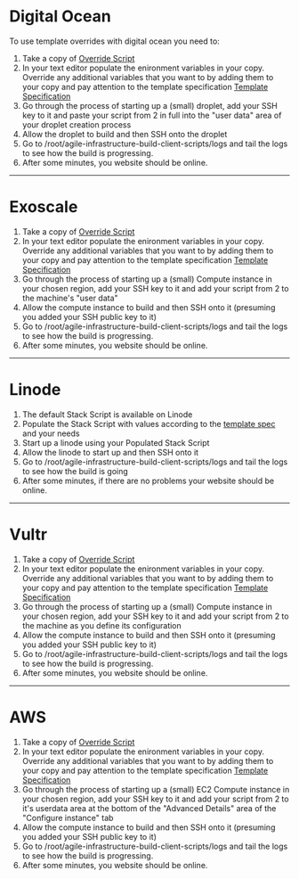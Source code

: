 # Digital Ocean

To use template overrides with digital ocean you need to:

1. Take a copy of [Override Script](https://github.com/agile-deployer/agile-infrastructure-build-client-scripts/blob/master/templatedconfigurations/templateoverrides/digitalocean/OverrideScript.sh)
2. In your text editor populate the enironment variables in your copy. Override any additional variables that you want to by adding them to your copy and pay attention to the template specification [Template Specification](https://github.com/agile-deployer/agile-infrastructure-build-client-scripts/blob/master/templatedconfigurations/specification.md)
3. Go through the process of starting up a (small) droplet, add your SSH key to it and paste your script from 2 in full into the "user data" area of your droplet creation process
4. Allow the droplet to build and then SSH onto the droplet
5. Go to /root/agile-infrastructure-build-client-scripts/logs and tail the logs to see how the build is progressing. 
6. After some minutes, you website should be online.

--------------------------------------------------------------

# Exoscale

1. Take a copy of [Override Script](https://github.com/agile-deployer/agile-infrastructure-build-client-scripts/blob/master/templatedconfigurations/templateoverrides/exoscale/OverrideScript.sh)
2. In your text editor populate the enironment variables in your copy. Override any additional variables that you want to by adding them to your copy and pay attention to the template specification [Template Specification](https://github.com/agile-deployer/agile-infrastructure-build-client-scripts/blob/master/templatedconfigurations/specification.md)
3. Go through the process of starting up a (small) Compute instance in your chosen region, add your SSH key to it and add your script from 2 to the machine's "user data"
4. Allow the compute instance to build and then SSH onto it (presuming you added your SSH public key to it)
5. Go to /root/agile-infrastructure-build-client-scripts/logs and tail the logs to see how the build is progressing. 
6. After some minutes, you website should be online.

--------------------------------------------------------------

# Linode

1. The default Stack Script is available on Linode
2. Populate the Stack Script with values according to the [template spec](https://github.com/agile-deployer/agile-infrastructure-build-client-scripts/blob/master/templatedconfigurations/specification.md) and your needs
3. Start up a linode using your Populated Stack Script
4. Allow the linode to start up and then SSH onto it
5. Go to /root/agile-infrastructure-build-client-scripts/logs and tail the logs to see how the build is going
6. After some minutes, if there are no problems your website should be online. 

---------------------

# Vultr

1. Take a copy of [Override Script](https://github.com/agile-deployer/agile-infrastructure-build-client-scripts/blob/master/templatedconfigurations/templateoverrides/exoscale/OverrideScript.sh)
2. In your text editor populate the enironment variables in your copy. Override any additional variables that you want to by adding them to your copy and pay attention to the template specification [Template Specification](https://github.com/agile-deployer/agile-infrastructure-build-client-scripts/blob/master/templatedconfigurations/specification.md)
3. Go through the process of starting up a (small) Compute instance in your chosen region, add your SSH key to it and add your script from 2 to the machine as you define its configuration
4. Allow the compute instance to build and then SSH onto it (presuming you added your SSH public key to it)
5. Go to /root/agile-infrastructure-build-client-scripts/logs and tail the logs to see how the build is progressing. 
6. After some minutes, you website should be online.

--------------------------

# AWS

1. Take a copy of [Override Script](https://github.com/agile-deployer/agile-infrastructure-build-client-scripts/blob/master/templatedconfigurations/templateoverrides/aws/OverrideScript.sh)
2. In your text editor populate the enironment variables in your copy. Override any additional variables that you want to by adding them to your copy and pay attention to the template specification [Template Specification](https://github.com/agile-deployer/agile-infrastructure-build-client-scripts/blob/master/templatedconfigurations/specification.md)
3. Go through the process of starting up a (small) EC2 Compute instance in your chosen region, add your SSH key to it and add your script from 2 to it's userdata area at the bottom of the "Advanced Details" area of the "Configure instance" tab
4. Allow the compute instance to build and then SSH onto it (presuming you added your SSH public key to it)
5. Go to /root/agile-infrastructure-build-client-scripts/logs and tail the logs to see how the build is progressing. 
6. After some minutes, you website should be online.

